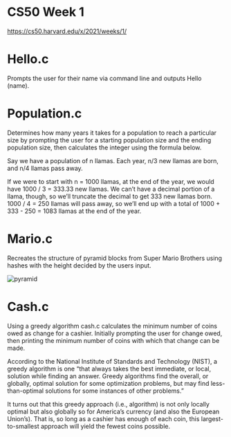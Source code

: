 # CS50 Week 1

https://cs50.harvard.edu/x/2021/weeks/1/

# Hello.c

Prompts the user for their name via command line and outputs Hello (name).

# Population.c

Determines how many years it takes for a population to reach a particular size by prompting the user for a starting population size and the ending population size, then calculates the integer using the formula below.

Say we have a population of n llamas. Each year, n/3 new llamas are born, and n/4 llamas pass away. 

If we were to start with n = 1000 llamas, at the end of the year, we would have 1000 / 3 = 333.33 new llamas. We can’t have a decimal portion of a llama, though, so we’ll truncate the decimal to get 333 new llamas born. 1000 / 4 = 250 llamas will pass away, so we’ll end up with a total of 1000 + 333 - 250 = 1083 llamas at the end of the year.

# Mario.c

Recreates the structure of pyramid blocks from Super Mario Brothers using hashes with the height decided by the users input.

![pyramid](https://user-images.githubusercontent.com/69617120/135387973-c86da784-620d-43de-b4d8-aad89f19bdaf.png)

# Cash.c

Using a greedy algorithm cash.c calculates the minimum number of coins owed as change for a cashier. Initially prompting the user for change owed, then printing the minimum number of coins with which that change can be made.

According to the National Institute of Standards and Technology (NIST), a greedy algorithm is one “that always takes the best immediate, or local, solution while finding an answer. Greedy algorithms find the overall, or globally, optimal solution for some optimization problems, but may find less-than-optimal solutions for some instances of other problems.”

It turns out that this greedy approach (i.e., algorithm) is not only locally optimal but also globally so for America’s currency (and also the European Union’s). That is, so long as a cashier has enough of each coin, this largest-to-smallest approach will yield the fewest coins possible.
